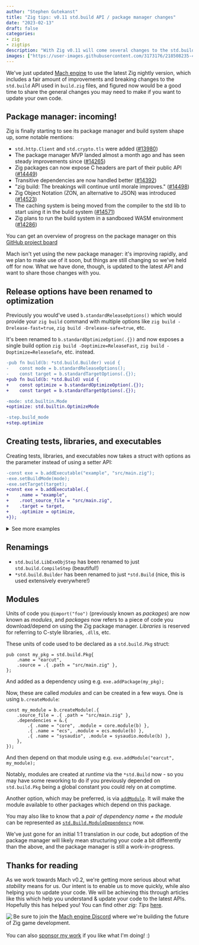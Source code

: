 ```yaml
---
author: "Stephen Gutekanst"
title: "Zig tips: v0.11 std.build API / package manager changes"
date: "2023-02-13"
draft: false
categories:
- zig
- zigtips
description: "With Zig v0.11 will come several changes to the std.build API. We've just updated Mach to the latest nightly Zig version, and wanted to provide some tips on how to update your own Zig code."
images: ["https://user-images.githubusercontent.com/3173176/218508235-43e18733-d18d-428a-8475-737f804f590c.png"]
---
```


We've just updated [Mach engine](https://machengine.org/) to use the latest Zig nightly version, which includes a fair amount of improvements and breaking changes to the `std.build` API used in `build.zig` files, and figured now would be a good time to share the general changes you may need to make if you want to update your own code.

## Package manager: incoming!

Zig is finally starting to see its package manager and build system shape up, some notable mentions:

* `std.http.Client` and `std.crypto.tls` were added ([#13980](https://github.com/ziglang/zig/pull/13980))
* The package manager MVP landed almost a month ago and has seen steady improvements since ([#14265](https://github.com/ziglang/zig/pull/14265))
* Zig packages can now expose C headers are part of their public API ([#14449](https://github.com/ziglang/zig/pull/14449))
* Transitive dependencies are now handled better ([#14392](https://github.com/ziglang/zig/pull/14392))
* "zig build: The breakings will continue until morale improves." ([#14498](https://github.com/ziglang/zig/pull/14498))
* Zig Object Notation (ZON, an alternative to JSON) was introduced ([#14523](https://github.com/ziglang/zig/pull/14523))
* The caching system is being moved from the compiler to the std lib to start using it in the bulid system ([#14571](https://github.com/ziglang/zig/pull/14571))
* Zig plans to run the build system in a sandboxed WASM environment ([#14286](https://github.com/ziglang/zig/issues/14286))

You can get an overview of progress on the package manager on this [GitHub project board](https://github.com/ziglang/zig/projects/4)

Mach isn't yet using the new package manager: it's improving rapidly, and we plan to make use of it soon, but things are still changing so we've held off for now. What we have done, though, is updated to the latest API and want to share those changes with you.

## Release options have been renamed to optimization

Previously you would've used `b.standardReleaseOptions()` which would provide your `zig build` command with multiple options like `zig build -Drelease-fast=true`, `zig build -Drelease-safe=true`, etc.

It's been renamed to `b.standardOptimizeOption(.{})` and now exposes a single build option `zig build -Doptimize=ReleaseFast`, `zig build -Doptimize=ReleaseSafe`, etc. instead.

```diff
-pub fn build(b: *std.build.Builder) void {
-    const mode = b.standardReleaseOptions();
-    const target = b.standardTargetOptions(.{});
+pub fn build(b: *std.Build) void {
+    const optimize = b.standardOptimizeOption(.{});
+    const target = b.standardTargetOptions(.{});
```

```diff
-mode: std.builtin.Mode
+optimize: std.builtin.OptimizeMode
```

```diff
-step.build_mode
+step.optimize
```

## Creating tests, libraries, and executables

Creating tests, libraries, and executables now takes a struct with options as the parameter instead of using a setter API:

```diff
-const exe = b.addExecutable("example", "src/main.zig");
-exe.setBuildMode(mode);
-exe.setTarget(target);
+const exe = b.addExecutable(.{
+    .name = "example",
+    .root_source_file = "src/main.zig",
+    .target = target,
+    .optimize = optimize,
+});
```

<details>
<summary>See more examples</summary>

Tests:

```diff
-const main_tests = b.addTestExe("glfw-tests", sdkPath("/src/main.zig"));
-main_tests.setBuildMode(mode);
-main_tests.setTarget(target);
+const main_tests = b.addTest(.{
+    .name = "glfw-tests",
+    .kind = .test_exe,
+    .root_source_file = .{ .path = sdkPath("/src/main.zig") },
+    .target = target,
+    .optimize = optimize,
+});
```

Shared libraries:

```diff
-const lib = b.addSharedLibrary("glfw", null, .unversioned)
-lib.setTarget(target);
-lib.setBuildMode(mode);
+b.addSharedLibrary(.{ .name = "glfw", .target = target, .optimize = optimize })
```

```diff
-const lib = b.addSharedLibrary("machcore", "src/platform/libmachcore.zig", .unversioned);
-lib.setTarget(target);
-lib.setBuildMode(mode);
+const lib = b.addSharedLibrary(.{
+    .name = "machcore",
+    .root_source_file = "src/platform/libmachcore.zig",
+    .target = target,
+    .optimize = optimize
+});
```

Static libraries:

```diff
-const lib = b.addStaticLibrary("basisu-transcoder", null);
-lib.setTarget(target);
-lib.setMode(mode);
+const lib = b.addStaticLibrary(.{
+   .name = "basisu-transcoder",
+   .target = target,
+   .optimize = optimize,
+});
```

</details>

## Renamings

* `std.build.LibExeObjStep` has been renamed to just `std.build.CompileStep` (beautiful!)
* `*std.build.Builder` has been renamed to just `*std.Build` (nice, this is used extensively everywhere!)

## Modules

Units of code you `@import("foo")` (previously known as _packages_) are now known as _modules_, and _packages_ now refers to a piece of code you download/depend on using the Zig package manager. _Libraries_ is reserved for referring to C-style libraries, `.dll`s, etc.

These units of code used to be declared as a `std.build.Pkg` struct:

```zig
pub const my_pkg = std.build.Pkg{
    .name = "earcut",
    .source = .{ .path = "src/main.zig" },
};
```

And added as a dependency using e.g. `exe.addPackage(my_pkg);`

Now, these are called _modules_ and can be created in a few ways. One is using `b.createModule`:

```zig
const my_module = b.createModule(.{
    .source_file = .{ .path = "src/main.zig" },
    .dependencies = &.{
        .{ .name = "core", .module = core.module(b) },
        .{ .name = "ecs", .module = ecs.module(b) },
        .{ .name = "sysaudio", .module = sysaudio.module(b) },
    },
});
```

And then depend on that module using e.g. `exe.addModule("earcut", my_module);`

Notably, modules are created at _runtime_ via the `*std.Build` now - so you may have some reworking to do if you previously depended on `std.build.Pkg` being a global constant you could rely on at comptime.

Another option, which may be preferred, is via [`addModule`](https://github.com/ziglang/zig/blob/fc48467a97021cb872ff2a947f96e882274c39c1/lib/std/Build.zig#L547-L558). It will make the module available to other packages which depend on this package.

You may also like to know that a _pair of dependency name + the module_ can be represented as [`std.Build.ModuleDependency`](https://github.com/ziglang/zig/blob/fc48467a97021cb872ff2a947f96e882274c39c1/lib/std/Build.zig#L560-L563) now.

We've just gone for an initial 1:1 translation in our code, but adoption of the package manager will likely mean structuring your code a bit differently than the above, and the package manager is still a work-in-progress.

## Thanks for reading

As we work towards Mach v0.2, we're getting more serious about what _stability_ means for us. Our intent is to enable us to move quickly, while also helping you to update your code. We will be achieving this through articles like this which help you understand & update your code to the latest APIs. Hopefully this has helped you! You can find other _zig: Tips_ [here](/categories/zigtips/).

<img align="left" style="max-height: 150px;" src="https://user-images.githubusercontent.com/3173176/187348488-0b52e87d-3a48-421c-9402-be78e32b5a20.png"></img>
Be sure to join the [Mach engine Discord](https://discord.gg/XNG3NZgCqp) where we're building the future of Zig game development.
<br><br>
You can also [sponsor my work](https://github.com/sponsors/slimsag) if you like what I'm doing! :)
